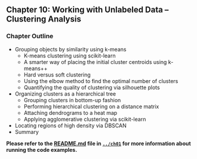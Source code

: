 
##  Chapter 10: Working with Unlabeled Data – Clustering Analysis

### Chapter Outline

- Grouping objects by similarity using k-means
  - K-means clustering using scikit-learn
  - A smarter way of placing the initial cluster centroids using k-means++
  - Hard versus soft clustering
  - Using the elbow method to find the optimal number of clusters
  - Quantifying the quality of clustering via silhouette plots
- Organizing clusters as a hierarchical tree
  - Grouping clusters in bottom-up fashion
  - Performing hierarchical clustering on a distance matrix
  - Attaching dendrograms to a heat map
  - Applying agglomerative clustering via scikit-learn
- Locating regions of high density via DBSCAN
- Summary

**Please refer to the [README.md](Theory/ML%20with%20PyTorch%20and%20Sklearn/ch01/README.md) file in [`../ch01`](../ch01) for more information about running the code examples.**

